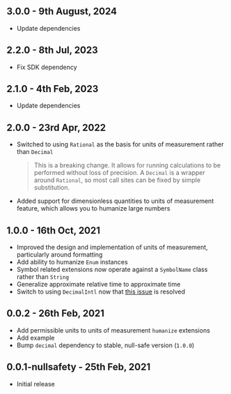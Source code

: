 ## 3.0.0 - 9th August, 2024

* Update dependencies

## 2.2.0 - 8th Jul, 2023

* Fix SDK dependency

## 2.1.0 - 4th Feb, 2023

* Update dependencies

## 2.0.0 - 23rd Apr, 2022

* Switched to using `Rational` as the basis for units of measurement rather than `Decimal`
  > This is a breaking change. It allows for running calculations to be performed without loss of precision. A `Decimal` is a wrapper around `Rational`, so most call sites can be fixed by simple substitution.
* Added support for dimensionless quantities to units of measurement feature, which allows you to humanize large numbers

## 1.0.0 - 16th Oct, 2021

* Improved the design and implementation of units of measurement, particularly around formatting
* Add ability to humanize `Enum` instances
* Symbol related extensions now operate against a `SymbolName` class rather than `String`
* Generalize approximate relative time to approximate time
* Switch to using `DecimalIntl` now that [this issue](https://github.com/a14n/dart-decimal/issues/35) is resolved

## 0.0.2 - 26th Feb, 2021

* Add permissible units to units of measurement `humanize` extensions
* Add example
* Bump `decimal` dependency to stable, null-safe version (`1.0.0`)

## 0.0.1-nullsafety - 25th Feb, 2021

* Initial release